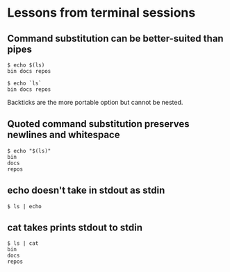 # Lessons from terminal sessions

## Command substitution can be better-suited than pipes

```
$ echo $(ls)
bin docs repos 
```

```
$ echo `ls`
bin docs repos 
```

Backticks are the more portable option but cannot be nested.

## Quoted command substitution preserves newlines and whitespace

```
$ echo "$(ls)"
bin
docs
repos
```

## echo doesn't take in stdout as stdin

```
$ ls | echo
```

## cat takes prints stdout to stdin

```
$ ls | cat
bin
docs
repos
```
